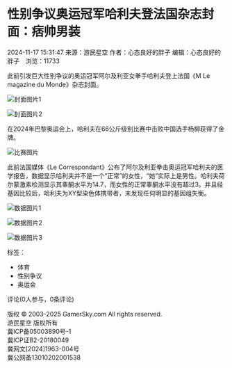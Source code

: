 # 性别争议奥运冠军哈利夫登法国杂志封面：痞帅男装

2024-11-17 15:31:47 来源：游民星空 作者：心态良好的胖子 编辑：心态良好的胖子　浏览：11733

此前引发巨大性别争议的奥运冠军阿尔及利亚女拳手哈利夫登上法国《M Le magazine du Monde》杂志封面。

![封面图片1](https://img1.gamersky.com/upimg/pic/2024/11/17/origin_202411171524215673.jpg)

![封面图片2](https://img1.gamersky.com/upimg/pic/2024/11/17/origin_202411171524223801.jpg)

在2024年巴黎奥运会上，哈利夫在66公斤级别比赛中击败中国选手杨柳获得了金牌。

![比赛图片](https://img1.gamersky.com/upimg/pic/2024/11/17/origin_202411171524304056.jpg)

此前法国媒体《Le Correspondant》公布了阿尔及利亚拳击奥运冠军哈利夫的医学报告，数据显示哈利夫并不是一个“正常”的女性，“她”实际上是男性。哈利夫荷尔蒙激素检测显示其睾酮水平为14.7，而女性的正常睾酮水平没有超过3。并且经基因比较后，哈利夫为XY型染色体携带者，未发现任何明显的基因组失衡。

![数据图片1](https://img1.gamersky.com/upimg/pic/2024/11/17/origin_202411171524416583.jpg)

![数据图片2](https://img1.gamersky.com/upimg/pic/2024/11/17/origin_202411171524422448.jpg)

![数据图片3](https://img1.gamersky.com/upimg/pic/2024/11/17/origin_202411171524433807.jpg)

标签：  
- 体育  
- 性别争议  
- 奥运会  

评论(0人参与，0条评论)

版权 © 2003-2025 GamerSky.com All rights reserved.  
游民星空 版权所有  
冀ICP备05003890号-1  
冀ICP证B2-20180049  
冀网文[2024]1963-004号  
冀公网备13010202001538